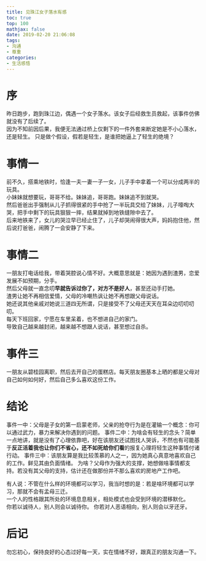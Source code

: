 ```yaml
---
title: 见珠江女子落水有感
toc: true
top: 100
mathjax: false
date: 2019-02-20 21:06:08
tags:
- 沟通
- 尊重
categories:
- 生活感悟
---
```

# 序
昨日跑步，跑到珠江边，偶遇一个女子落水。该女子后经救生员救起，该事件仿佛就没有了后续了。  
因为不知前因后果，我便无法通过桥上仅剩下的一件外套来断定她是不小心落水，还是轻生。
只是做个假设，假若是轻生，是谁把她逼上了轻生的绝境？

# 事情一

前不久，搭乘地铁时，恰逢一夫一妻一子一女，儿子手中拿着一个可以分成两半的玩具。  
小妹妹就想要玩，哥哥不给。妹妹追，哥哥跑。妹妹追不到就哭。  
然后爸爸出手强制从儿子抓得很紧的手中抢了一半玩具交给了妹妹，儿子嚎啕大哭，把手中剩下的玩具狠狠一摔，结果就掉到地铁缝隙中去了。  
后来地铁来了，女儿的哭泣早已经止住了，儿子却哭闹得很大声，妈妈抱住他，然后说打爸爸，闹腾了一会安静了下来。

# 事情二
一朋友打电话给我，带着哭腔说心情不好。大概意思就是：她因为遇到渣男，恋爱发展不如预期，分手。  
然后父母就一直念叨**早就告诉过你了，对方不是好人**，甚至还动手打她。  
渣男让她不再相信爱情，父母的冷嘲热讽让她不再想跟父母说话。  
她还说其他亲戚对她说三道四无所谓，只是接受不了父母还天天在耳朵边叨叨叨叨。  
每天下班回家，宁愿在车里呆着，也不想进自己的家门。  
导致自己越来越封闭，越来越不想跟人说话，甚至想过自杀。  

# 事件三
一朋友从碧桂园离职，然后去开自己的蛋糕店。每天朋友圈基本上晒的都是父母对自己如何如何好，然后自己多么喜欢这份工作。

# 结论

事件一中：父母是子女的第一启蒙老师，父亲的抢夺行为是在灌输一个概念：你可以通过武力，暴力来解决你遇到的问题。
事件二中：为啥会有轻生的念头？简单一点地讲，就是没有了心理依靠吧，好在该朋友还试图找人哭诉，不然也有可能基于**反正活着我也让你们不省心，还不如死给你们看**的报复心理将轻生这种事情付诸行动。
事件三中：该朋友算是我比较羡慕的人之一，因为她真心真意地喜欢自己的工作。鲜见其由负面情绪。
为啥？父母作为强大的支撑，她想做啥事情都支持。若没有其父母的支持，估计还在做那份并不那么喜欢的房地产工作吧。  

有人说：不管在什么样的环境都可以学习，我当时想的是：若是啥环境都可以学习，那就不会有孟母三迁。  
一个人的性格跟其所处的环境息息相关，相处模式也会受到环境的潜移默化。  
你若以诚待人，别人则会以诚待你。
你若对人恶语相向，别人则会以牙还牙。  

# 后记

勿忘初心，保持良好的心态过好每一天，实在情绪不好，跟真正的朋友沟通一下。